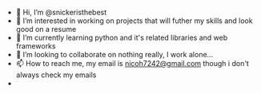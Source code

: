 - 👋 Hi, I’m @snickeristhebest
- 👀 I’m interested in working on projects that will futher my skills and look good on a resume
- 🌱 I’m currently learning python and it's related libraries and web frameworks
- 💞️ I’m looking to collaborate on nothing really, I work alone...
- 📫 How to reach me, my email is nicoh7242@gmail.com though i don't always check my emails 
- 

<!---
snickeristhebest/snickeristhebest is a ✨ special ✨ repository because its `README.md` (this file) appears on your GitHub profile.
You can click the Preview link to take a look at your changes.
--->
